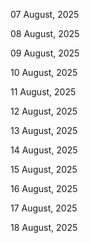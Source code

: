 07 August, 2025

08 August, 2025

09 August, 2025

10 August, 2025

11 August, 2025

12 August, 2025

13 August, 2025

14 August, 2025

15 August, 2025

16 August, 2025

17 August, 2025

18 August, 2025